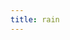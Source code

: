 ```yaml
---
title: rain
---
```


<canvas id="c">
  
</canvas>

<script>
var c = document.getElementById("c");
var ctx = c.getContext("2d");
c.height = window.innerHeight;			      //making the canvas full screen
c.width = window.innerWidth;

var charSet = "one";
charSet = charSet.split("");
var font_size = 20;
var columns = c.width/font_size; 		        //number of columns for the rain					
var drops = [];					                    //an array of drops - one per column
for(var x = 0; x < columns; x++)		        //x below is the x coordinate
	drops[x] = 1;				                      //1 = y co-ordinate of the drop(same for every drop initially)	
					
function draw()					                                //drawing the characters
{
  //ctx.fillStyle = "rgba(0, 0, 0, 0.05)";                //Black BG for the canvas 
  ctx.fillRect(0, 0, c.width, c.height);                //translucent BG to show trail
  ctx.fillStyle = "#008F11";                               //green text
  ctx.font = font_size + "px arial";                                                	
  for(var i = 0; i < drops.length; i++)                 //looping over drops
  {		
  var text = charSet[Math.floor(Math.random()*charSet.length)];         //a random chinese character to print		
  ctx.fillText(text, i*font_size, drops[i]*font_size);		              //x = i*font_size, y = value of drops[i]*font_size
  if(drops[i]*font_size > c.height && Math.random() > 0.975)            //sending the drop back to the top randomly after it has crossed the screen     //adding a randomness to the reset to make the drops scattered on the Y axis
  drops[i] = 0;
  drops[i]++;                                           		            //incrementing Y coordinate		
	}
}
setInterval(draw,100);
</script>
